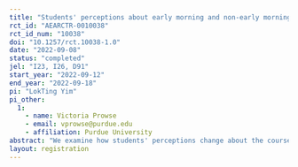 ```yaml
---
title: "Students' perceptions about early morning and non-early morning classes"
rct_id: "AEARCTR-0010038"
rct_id_num: "10038"
doi: "10.1257/rct.10038-1.0"
date: "2022-09-08"
status: "completed"
jel: "I23, I26, D91"
start_year: "2022-09-12"
end_year: "2022-09-18"
pi: "LokTing Yim"
pi_other:
  1:
    - name: Victoria Prowse
    - email: vprowse@purdue.edu
    - affiliation: Purdue University
abstract: "We examine how students' perceptions change about the course subject when students are randomly assigned to an early morning (7:30 AM) and a non-early morning classes in a public university in the U.S. Our hypothesis is that students may have a stronger negative feelings about the course material when they are assigned to an early morning class than those who are not because of attribution bias. "
layout: registration
---
```


